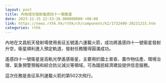```yaml
---
layout: post
title: 內地成功發射遙感四十一號衞星
date: 2023-12-15 22:53:26.000000000 +08:00
link: https://news.rthk.hk/rthk/ch/component/k2/1732490-20231215.htm
categories: rthk
---
```


內地在文昌航天發射場使用長征五號遙六運載火箭，成功將遙感四十一號衞星發射升空，衞星順利進入預定軌道，發射任務獲得圓滿成功。

遙感四十一號衞星是高軌光學遙感衞星，主要用於國土普查、農作物估產、環境治理、氣象預警預報和綜合防災減災等領域，可為國民經濟建設提供信息服務。

這次任務是長征系列運載火箭的第502次飛行。
